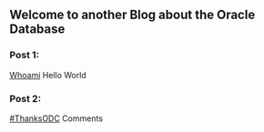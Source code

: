 ## Welcome to another Blog about the Oracle Database

### Post 1: 
[Whoami](https://gassenmj.github.io/whoami) Hello World

### Post 2: 
[#ThanksODC](https://gassenmj.github.io/thanksODC) Comments

